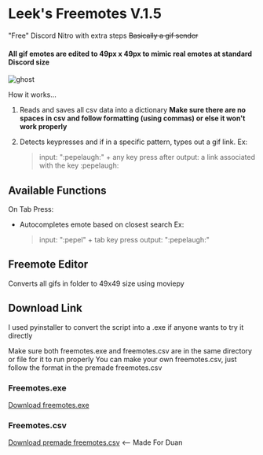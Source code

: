 # Leek's Freemotes V.1.5
 "Free" Discord Nitro with extra steps
 ~~Basically a gif sender~~
#### All gif emotes are edited to 49px x 49px to mimic real emotes at standard Discord size

![ghost](https://media.giphy.com/media/8t1i5Zq4dffx2d6v1R/giphy.gif)

How it works...

1. Reads and saves all csv data into a dictionary
**Make sure there are no spaces in csv and follow formatting (using commas) or else it won't work properly**

2. Detects keypresses and if in a specific pattern, types out a gif link.
	Ex:
	> input: ":pepelaugh:" + any key press after
	> output: a link associated with the key :pepelaugh:

## Available Functions

On Tab Press:
- Autocompletes emote based on closest search
 	Ex:
 	> input: ":pepel" + tab key press
 	> output: ":pepelaugh:"

## Freemote Editor
Converts all gifs in folder to 49x49 size using moviepy

## Download Link

I used pyinstaller to convert the script into a .exe if anyone wants to try it directly

Make sure both freemotes.exe and freemotes.csv are in the same directory or file for it to run properly
You can make your own freemotes.csv, just follow the format in the premade freemotes.csv

### Freemotes.exe
[Download freemotes.exe](https://github.com/minjualgae/Freemotes/raw/main/Freemotes/freemote.exe)

### Freemotes.csv
[Download premade freemotes.csv](https://drive.google.com/file/d/1VkETFiftPUtEsFZ20wx3ke3KJXkUc00H/view) <-- Made For Duan